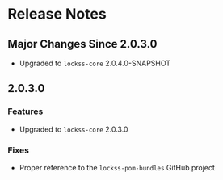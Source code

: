 # Release Notes

## Major Changes Since 2.0.3.0

*   Upgraded to `lockss-core` 2.0.4.0-SNAPSHOT

## 2.0.3.0

### Features

*   Upgraded to `lockss-core` 2.0.3.0

### Fixes

*   Proper reference to the `lockss-pom-bundles` GitHub project
